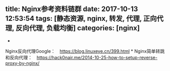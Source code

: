 title: Nginx参考资料链群
date: 2017-10-13 12:53:54
tags: [静态资源, nginx,  转发, 代理, 正向代理, 反向代理, 负载均衡]
categories: [nginx]
---
* 
Nginx反向代理Google：　https://blog.linuxeye.cn/399.html
* 
Nginx简单转跳和反向代理：　https://hack0nair.me/2014-10-25-how-to-setup-reverse-proxy-by-nginx/